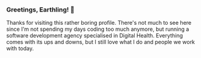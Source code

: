 ### Greetings, Earthling! 👋

Thanks for visiting this rather boring profile. There's not much to see here since I'm not spending my days coding too much anymore, but running a software development agency specialised in Digital Health. Everything comes with its ups and downs, but I still love what I do and people we work with today.
